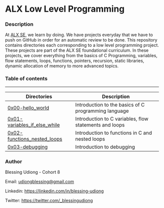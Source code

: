 # ALX Low Level Programming

### Description
At [ALX SE](https://www.alxafrica.com/), we learn by doing. We have projects everyday that we have to push on GitHub in order for an automatic review to be done. This repository contains directories each corresponding to a low level programming project. These projects are part of the ALX SE foundational curriculum. In these projects, we cover everything from the basics of C Programming, variables, flow statements, loops, functions, pointers, recursion, static libraries, dynamic allocation of memory to more advanced topics.

### Table of contents
---
| **Directories** | **Description**|
 --- | --- 
| [0x00-hello\_world](https://github.com/budiong054/alx-low_level_programming/tree/master/0x00-hello_world) | Introduction to the basics of C programming language |
| [0x01-variables\_if\_else\_while](https://github.com/budiong054/alx-low_level_programming/tree/master/0x01-variables_if_else_while) | Introduction to C variables, flow statements and loops |
| [0x02-functions\_nested\_loops](https://github.com/budiong054/alx-low_level_programming/tree/master/0x02-functions_nested_loops) | Introduction to functions in C and nested loops |
| [0x03-debugging](https://github.com/budiong054/alx-low_level_programming/tree/master/0x03-debugging) | Introduction to debugging |

### Author

Blessing Udiong - Cohort 8

Email: <udiongblessing@gmail.com>

Linkedin: <https://linkedin.com/in/blessing-udiong>

Twitter: <https://twitter.com/_blessingudiong>

